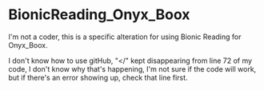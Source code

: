 # BionicReading_Onyx_Boox

I'm not a coder, this is a specific alteration for using Bionic Reading for Onyx_Boox.

I don't know how to use gitHub, "</" kept disappearing from line 72 of my code, I don't know why that's happening, I'm not sure if the code will work, but if there's an error showing up, check that line first.
